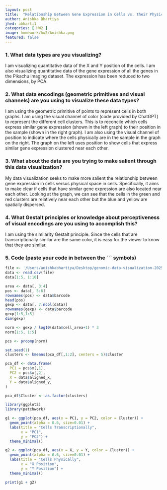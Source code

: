 ```yaml
---
layout: post
title:  "Relationship Between Gene Expression in Cells vs. their Physical Position"
author: Anishka Bhartiya
jhed: abharti1
categories: [ HW2 ]
image: homework/hw2/Anishka.png
featured: false
---
```


### 1. What data types are you visualizing?
I am visualizing quantitative data of the X and Y position of the cells. I am also visualizing quantitative data of the gene expression of all the genes in the Pikachu imaging dataset. The expression has been reduced to two dimensions, by PCA.

### 2. What data encodings (geometric primitives and visual channels) are you using to visualize these data types?
I am using the geometric primitive of points to represent cells in both graphs. I am using the visual channel of color (code provided by ChatGPT) to represent the different cell clusters. This is to reconcile which cells express similar gene expression (shown in the left graph) to their position in the sample (shown in the right graph). I am also using the visual channel of position to indicate where the cells physically are in the sample in the graph on the right. The graph on the left uses position to show cells that express similar gene expression clustered near each other.

### 3. What about the data are you trying to make salient through this data visualization? 
My data visualization seeks to make more salient the relationship between gene expression in cells versus physical space in cells. Specifically, it aims to make clear if cells that have similar gene expression are also located near each other. Looking at the graph, we can see that the cells in the green and red clusters are relatively near each other but the blue and yellow are spatially dispersed. 

### 4. What Gestalt principles or knowledge about perceptiveness of visual encodings are you using to accomplish this?
I am using the similarity Gestalt principle. Since the cells that are transcriptionally similar are the same color, it is easy for the viewer to know that they are similar. 

### 5. Code (paste your code in between the ``` symbols)

```r
file <- '/Users/anishkabhartiya/Desktop/genomic-data-visualization-2025/data/pikachu.csv.gz'
data <- read.csv(file)
data[1:5, 1:10]

area <- data[, 3:4]
pos <- data[, 5:6]
rownames(pos) <- data$barcode
head(pos)
gexp <- data[, 7:ncol(data)]
rownames(gexp) <- data$barcode
gexp[1:5,1:5]
dim(gexp)

norm <- gexp / log10(data$cell_area+1) * 3
norm[1:5, 1:5]

pcs <- prcomp(norm)

set.seed(1)
clusters <- kmeans(pca_df[,1:2], centers = 5)$cluster

pca_df <- data.frame(
  PC1 = pcs$x[,1],
  PC2 = pcs$x[,2],
  X = data$aligned_x,
  Y = data$aligned_y,
)

pca_df$Cluster <- as.factor(clusters)

library(ggplot2)
library(patchwork)

g1 <- ggplot(pca_df, aes(x = PC1, y = PC2, color = Cluster)) +
  geom_point(alpha = 0.6, size=0.01) +
  labs(title = "Cells Transcriptionally",
       x = "PC1",
       y = "PC2") +
  theme_minimal()

g2 <- ggplot(pca_df, aes(x = X, y = Y, color = Cluster)) +
  geom_point(alpha = 0.6, size=0.01) +
  labs(title = "Cells Physically",
       x = "X Position",
       y = "Y Position") +
  theme_minimal()

print(g1 + g2)
```
